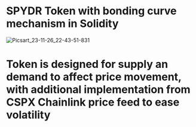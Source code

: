 # SPYDR Token with bonding curve mechanism in Solidity
![Picsart_23-11-26_22-43-51-831](https://github.com/taurusloathe/Token-with-bonding-curve-mechanism-in-Solidity-/assets/110080228/47a38300-0692-4573-885f-1ba8463531bb)
# Token is designed for supply an demand to affect price movement, with additional implementation from CSPX Chainlink price feed to ease volatility
